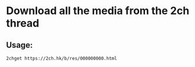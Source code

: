 # Download all the media from the 2ch thread

## Usage:

```bash
2chget https://2ch.hk/b/res/000000000.html
```